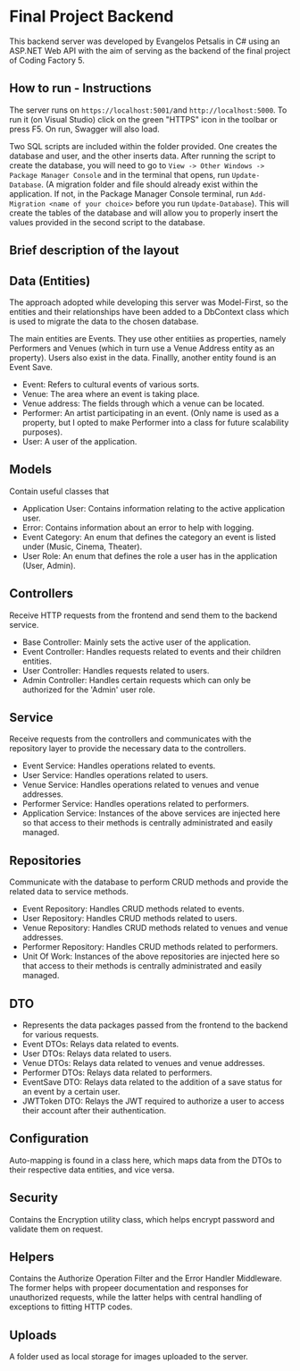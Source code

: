 # Final Project Backend
This backend server was developed by Evangelos Petsalis in C# using an ASP.NET Web API with the aim of serving as the backend of the final project of Coding Factory 5.

## How to run - Instructions
The server runs on `https://localhost:5001/`and `http://localhost:5000`. To run it (on Visual Studio) click on the green "HTTPS" icon in the toolbar or
press F5. On run, Swagger will also load.

Two SQL scripts are included within the folder provided. One creates the database and user, and the other inserts data. After running the script to create the database,
you will need to go to `View -> Other Windows -> Package Manager Console` and in the terminal that opens, run `Update-Database`.
(A migration folder and file should already exist within the application. If not, in the Package Manager Console terminal, run `Add-Migration <name of your choice>` before you run `Update-Database`).
This will create the tables of the database and will allow you to properly insert the values provided in the second script to the database.

## Brief description of the layout

## Data (Entities)
The approach adopted while developing this server was Model-First, so the entities and their relationships have been added to a DbContext class which is used to migrate the data to the chosen database.

The main entities are Events. They use other entitiies as properties, namely Performers and Venues (which in turn use a Venue Address entity as an property).
Users also exist in the data. Finallly, another entity found is an Event Save.
- Event: Refers to cultural events of various sorts.
- Venue: The area where an event is taking place.
- Venue address: The fields through which a venue can be located.
- Performer: An artist participating in an event. (Only name is used as a property, but I opted to make Performer into a class for future scalability purposes).
- User: A user of the application.

## Models
Contain useful classes that 
- Application User: Contains information relating to the active application user.
- Error: Contains information about an error to help with logging.
- Event Category: An enum that defines the category an event is listed under (Music, Cinema, Theater).
- User Role: An enum that defines the role a user has in the application (User, Admin).

## Controllers
Receive HTTP requests from the frontend and send them to the backend service. 
- Base Controller: Mainly sets the active user of the application.
- Event Controller: Handles requests related to events and their children entities.
- User Controller: Handles requests related to users.
- Admin Controller: Handles certain requests which can only be authorized for the 'Admin' user role.

## Service
Receive requests from the controllers and communicates with the repository layer to provide the necessary data to the controllers.
- Event Service: Handles operations related to events.
- User Service: Handles operations related to users.
- Venue Service: Handles operations related to venues and venue addresses.
- Performer Service: Handles operations related to performers.
- Application Service: Instances of the above services are injected here so that access to their methods is centrally administrated and easily managed.

## Repositories
Communicate with the database to perform CRUD methods and provide the related data to service methods.
- Event Repository: Handles CRUD methods related to events.
- User Repository: Handles CRUD methods related to users.
- Venue Repository: Handles CRUD methods related to venues and venue addresses.
- Performer Repository: Handles CRUD methods related to performers.
- Unit Of Work: Instances of the above repositories are injected here so that access to their methods is centrally administrated and easily managed.

## DTO
- Represents the data packages passed from the frontend to the backend for various requests.
- Event DTOs: Relays data related to events.
- User DTOs: Relays data related to users.
- Venue DTOs: Relays data related to venues and venue addresses.
- Performer DTOs: Relays data related to performers.
- EventSave DTO: Relays data related to the addition of a save status for an event by a certain user.
- JWTToken DTO: Relays the JWT required to authorize a user to access their account after their authentication.

## Configuration
Auto-mapping is found in a class here, which maps data from the DTOs to their respective data entities, and vice versa.

## Security
Contains the Encryption utility class, which helps encrypt password and validate them on request.

## Helpers
Contains the Authorize Operation Filter and the Error Handler Middleware. The former helps with propeer documentation and responses for unauthorized requests, while the latter helps with central handling of exceptions to fitting HTTP codes.

## Uploads
A folder used as local storage for images uploaded to the server.
